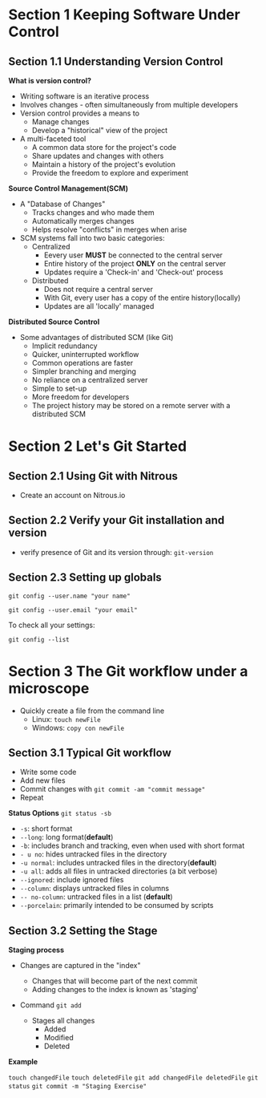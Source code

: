 # Section 1 Keeping Software Under Control

## Section 1.1 Understanding Version Control

**What is version control?**

* Writing software is an iterative process
* Involves changes - often simultaneously from multiple developers
* Version control provides a means to
   * Manage changes
   * Develop a "historical" view of the project
* A multi-faceted tool
   * A common data store for the project's code
   * Share updates and changes with others
   * Maintain a history of the project's evolution
   * Provide the freedom to explore and experiment
   
**Source Control Management(SCM)**

* A "Database of Changes"
   * Tracks changes and who made them
   * Automatically merges changes
   * Helps resolve "conflicts" in merges when arise
* SCM systems fall into two basic categories:
   * Centralized
     * Eevery user **MUST** be connected to the central server
     * Entire history of the project **ONLY** on the central server
     * Updates require a 'Check-in' and 'Check-out' process
   * Distributed
     * Does not require a central server
     * With Git, every user has a copy of the entire history(locally)
     * Updates are all 'locally' managed

**Distributed Source Control**

* Some advantages of distributed SCM (like Git)
  * Implicit redundancy
  * Quicker, uninterrupted workflow
  * Common operations are faster
  * Simpler branching and merging
  * No reliance on a centralized server
  * Simple to set-up
  * More freedom for developers
  * The project history may be stored on a remote server with a distributed SCM

# Section 2 Let's Git Started

## Section 2.1 Using Git with Nitrous

* Create an account on Nitrous.io

## Section 2.2 Verify your Git installation and version
* verify presence of Git and its version through: `git-version`

## Section 2.3 Setting up globals
`git config --user.name "your name"`

`git config --user.email "your email"`

To check all your settings:

`git config --list` 


# Section 3 The Git workflow under a microscope

* Quickly create a file from the command line
  * Linux: `touch newFile`
  * Windows: `copy con newFile`

## Section 3.1 Typical Git workflow

* Write some code
* Add new files
* Commit changes with `git commit -am "commit message"`
* Repeat

**Status Options** `git status -sb`

* `-s`: short format
* `--long`: long format(**default**)
* `-b`: includes branch and tracking, even when used with short format
* `- u no`: hides untracked files in the directory
* `-u normal`: includes untracked files in the directory(**default**)
* `-u all`: adds all files in untracked directories (a bit verbose)
* `--ignored`: include ignored files
* `--column`: displays untracked files in columns
* `-- no-column`: untracked files in a list (**default**)
* `--porcelain`: primarily intended to be consumed by scripts

## Section 3.2 Setting the Stage

**Staging process**

* Changes are captured in the "index"
   * Changes that will become part of the next commit
   * Adding changes to the index is known as 'staging'

* Command `git add`
  * Stages all changes
     * Added
     * Modified
     * Deleted
     
 **Example**
 
 `touch changedFile`
 `touch deletedFile`
 `git add changedFile deletedFile`
 `git status`
 `git commit -m "Staging Exercise"`








